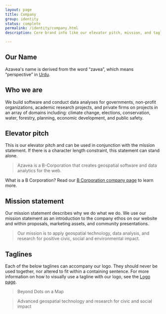 ```yaml
---
layout: page
title: Company
group: identity
status: complete
permalink: /identity/company.html
description: Core brand info like our elevator pitch, mission, and taglines.

---
```

## Our Name
Azavea's name is derived from the word &ldquo;zavea&rdquo;, which means &ldquo;perspective&rdquo; in [Urdu](https://en.wikipedia.org/wiki/Urdu).

## Who we are
We build software and conduct data analyses for governments, non-profit organizations, academic research projects, and private firms on projects in an array of domains including: climate change, elections, conservation, water, forestry, planning, economic development, and public safety.

## Elevator pitch
This is our elevator pitch and can be used in conjunction with the mission statement. If there is a character length constraint, this statement can stand alone.

> Azavea is a B-Corporation that creates geospatial software and data analytics for the web.

What is a B Corporation? Read our [B Corporation company page](http://www.bcorporation.net/community/azavea) to learn more.

## Mission statement
Our mission statement describes why we do what we do. We use our mission statement as an introduction to the company ethos on our website and within proposals, marketing assets, and community presentations.

> Our mission is to apply geospatial technology, data analysis, and research for positive civic, social and environmental impact.

## Taglines
Each of the below taglines can accompany our logo. They should never be used together, nor altered to fit within a containing sentence. For more information on how to visually use a tagline with our logo, see the [Logo page](/design/logo.html).

> Beyond Dots on a Map

> Advanced geospatial technology and research for civic and social impact
